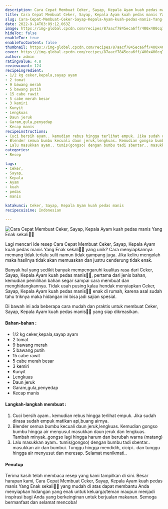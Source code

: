 ```yaml
---
description: Cara Cepat Membuat Ceker, Sayap, Kepala Ayam kuah pedas manis Yang Enak sekali"
title: Cara Cepat Membuat Ceker, Sayap, Kepala Ayam kuah pedas manis Yang Enak sekali
slug: Cara-Cepat-Membuat-Ceker-Sayap-Kepala-Ayam-kuah-pedas-manis-Yang-Enak-sekali
date: 2022-9-14T03:09:12.063Z
image: https://img-global.cpcdn.com/recipes/87aacf7845eca6ff/400x400cq70/photo.jpg
hideToc: false
enableToc: true
enableTocContent: false
thumbnail: https://img-global.cpcdn.com/recipes/87aacf7845eca6ff/400x400cq70/photo.jpg
cover: https://img-global.cpcdn.com/recipes/87aacf7845eca6ff/400x400cq70/photo.jpg
author: admin
ratingvalue: 4.8
reviewcount: 124
recipeingredient:
- 1/2 kg ceker,kepala,sayap ayam
- 2 tomat
- 9 bawang merah
- 5 bawang putih
- 15 cabe rawit
- 5 cabe merah besar
- 3 kemiri
- Kunyit
- Lengkuas
- Daun jeruk
- Garam,gula,penyedap
- Kecap manis
recipeinstructions:
- Cuci bersih ayam.. kemudian rebus hingga terlihat empuk. Jika sudah dirasa sudah empuk matikan api,buang airnya.
- Blender semua bumbu kecuali daun jeruk,lengkuas. Kemudian gongso bumbu hingga air menyusut masukkan daun jeruk dan lengkuas. Tambah minyak..gongso lagi hingga harum dan berubah warna (matang)
- Lalu masukkan ayam.. tumis(gongso) dengan bumbu tadi sbentar.. masukkan air dan bumbui. Tunggu hingga mendidih, cicipi.. dan tunggu hingga air menyusut dan meresap. Selamat menikmati..
categories:
- Resep

tags:
- Ceker,
- Sayap,
- Kepala
- Ayam
- kuah
- pedas
- manis

katakunci: Ceker, Sayap, Kepala Ayam kuah pedas manis
recipecuisine: Indonesian

---
```


![Cara Cepat Membuat Ceker, Sayap, Kepala Ayam kuah pedas manis Yang Enak sekali👩‍🍳](https://img-global.cpcdn.com/recipes/87aacf7845eca6ff/400x400cq70/photo.jpg)

Lagi mencari ide resep Cara Cepat Membuat Ceker, Sayap, Kepala Ayam kuah pedas manis Yang Enak sekali👩‍🍳 yang unik? Cara menyiapkannya memang tidak terlalu sulit namun tidak gampang juga. Jika keliru mengolah maka hasilnya tidak akan memuaskan dan justru cenderung tidak enak.

Banyak hal yang sedikit banyak mempengaruhi kualitas rasa dari Ceker, Sayap, Kepala Ayam kuah pedas manis👩‍🍳, pertama dari jenis bahan, kemudian pemilihan bahan segar sampai cara membuat dan menghidangkannya. Tidak usah pusing kalau hendak menyiapkan Ceker, Sayap, Kepala Ayam kuah pedas manis👩‍🍳 enak di rumah, karena asal sudah tahu triknya maka hidangan ini bisa jadi sajian spesial.

Di bawah ini ada beberapa cara mudah dan praktis untuk membuat Ceker, Sayap, Kepala Ayam kuah pedas manis👩‍🍳 yang siap dikreasikan.

<!--inarticleads1-->

#### Bahan-bahan :

- 1/2 kg ceker,kepala,sayap ayam
- 2 tomat
- 9 bawang merah
- 5 bawang putih
- 15 cabe rawit
- 5 cabe merah besar
- 3 kemiri
- Kunyit
- Lengkuas
- Daun jeruk
- Garam,gula,penyedap
- Kecap manis

<!--inarticleads2-->

#### Langkah-langkah membuat :

1. Cuci bersih ayam.. kemudian rebus hingga terlihat empuk. Jika sudah dirasa sudah empuk matikan api,buang airnya.
1. Blender semua bumbu kecuali daun jeruk,lengkuas. Kemudian gongso bumbu hingga air menyusut masukkan daun jeruk dan lengkuas. Tambah minyak..gongso lagi hingga harum dan berubah warna (matang)
1. Lalu masukkan ayam.. tumis(gongso) dengan bumbu tadi sbentar.. masukkan air dan bumbui. Tunggu hingga mendidih, cicipi.. dan tunggu hingga air menyusut dan meresap. Selamat menikmati..

#### Penutup

Terima kasih telah membaca resep yang kami tampilkan di sini. Besar harapan kami, Cara Cepat Membuat Ceker, Sayap, Kepala Ayam kuah pedas manis Yang Enak sekali👩‍🍳 yang mudah di atas dapat membantu Anda menyiapkan hidangan yang enak untuk keluarga/teman maupun menjadi inspirasi bagi Anda yang berkeinginan untuk berjualan makanan. Semoga bermanfaat dan selamat mencoba!